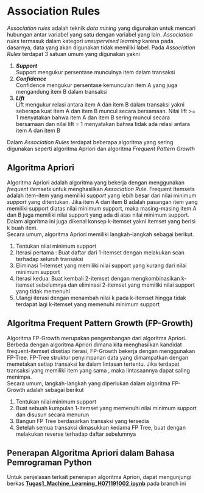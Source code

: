 # Association Rules

_Association rules_ adalah teknik _data mining_ yang digunakan untuk mencari hubungan antar variabel yang satu dengan variabel yang lain. _Association rules_ termasuk dalam kategori _unsupervised learning_ karena pada dasarnya, data yang akan digunakan tidak memiliki label. Pada _Association Rules_ terdapat 3 satuan umum yang digunakan yakni

1. **_Support_**  
   Support mengukur persentase munculnya item dalam transaksi
2. **_Confidence_**  
   Confidence mengukur persentase kemunculan item A yang juga mengandung item B dalam transaksi
3. **_Lift_**  
   Lift mengukur relasi antara item A dan item B dalam transaksi yakni seberapa kuat item A dan item B muncul secara bersamaan. Nilai lift >= 1 menyatakan bahwa item A dan item B sering muncul secara bersamaan dan nilai lift = 1 menyatakan bahwa tidak ada relasi antara item A dan item B

Dalam _Association Rules_ terdapat beberapa algoritma yang sering digunakan seperti algoritma Apriori dan algoritma _Frequent Pattern Growth_

## Algoritma Apriori

Algoritma Apriori adalah algoritma yang bekerja dengan menggunakan _frequent itemsets_ untuk menghasilkan _Association Rule_. Frequent Itemsets adalah item-item yang memiliki _support_ yang lebih besar dari nilai minimum _support_ yang ditentukan. Jika item A dan item B adalah pasangan item yang memiliki support diatas nilai minimum support, maka masing-masing item A dan B juga memiliki nilai support yang ada di atas nilai minimum support. Dalam algoritma ini juga dikenal konsep k-itemset yakni itemset yang berisi k buah item.  
Secara umum, algoritma Apriori memiliki langkah-langkah sebagai berikut.

1. Tentukan nilai minimum support
2. Iterasi pertama : Buat daftar dari 1-itemset dengan melakukan scan terhadap seluruh transaksi
3. Eliminasi 1-itemset yang memiliki nilai support yang kurang dari nilai minimum support
4. Iterasi kedua: Buat kembali 2-itemset dengan mengkombinasikan k-itemset sebelumnya dan eliminasi 2-itemset yang memiliki nilai support yang tidak memenuhi
5. Ulangi iterasi dengan menambah nilai k pada k-itemset hingga tidak terdapat lagi k-itemset yang memenuhi minimum support

## Algoritma Frequent Pattern Growth (FP-Growth)

Algoritma FP-Growth merupakan pengembangan dari algoritma Apriori. Berbeda dengan algoritma Apriori dimana kita menghasilkan kandidat frequent-itemset disetiap iterasi, FP-Growth bekerja dengan menggunakan FP-Tree. FP-Tree struktur penyimpanan data yang dimampatkan dengan memetakan setiap transaksi ke dalam lintasan tertentu. Jika terdapat transaksi yang memiliki item yang sama , maka lintasaannya dapat saling menimpa.  
Secara umum, langkah-langkah yang diperlukan dalam algoritma FP-Growth adalah sebagai berikut

1.  Tentukan nilai minimum support
2.  Buat sebuah kumpulan 1-itemset yang memenuhi nilai minimum support dan disusun secara menurun
3.  Bangun FP Tree berdasarkan transaksi yang tersedia
4.  Setelah semua transaksi dimasukkan kedama FP Tree, buat dengan melakukan reverse terhadap daftar sebelumnya

## Penerapan Algoritma Apriori dalam Bahasa Pemrograman Python

Untuk penjelasan terkait penerapan algoritma Apriori, dapat mengunjungi berkas [**Tugas1_Machine_Learning_H071191002.ipynb**](https://github.com/yukiao/Pembelajaran-Mesin/blob/association_rules/Tugas1_Machine_Learning_H071191002.ipynb) pada branch ini
